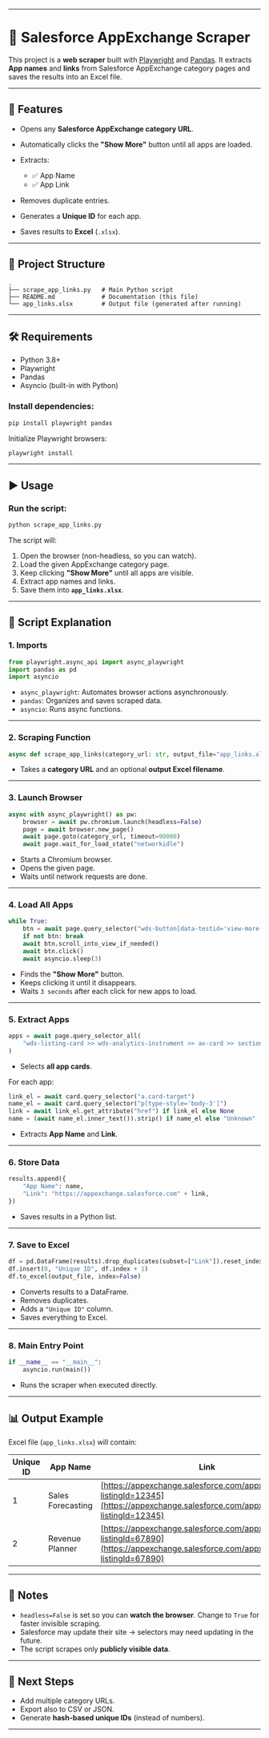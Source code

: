 
---

# 📘 Salesforce AppExchange Scraper

This project is a **web scraper** built with [Playwright](https://playwright.dev/python/) and [Pandas](https://pandas.pydata.org/).
It extracts **App names** and **links** from Salesforce AppExchange category pages and saves the results into an Excel file.

---

## 🚀 Features

* Opens any **Salesforce AppExchange category URL**.
* Automatically clicks the **"Show More"** button until all apps are loaded.
* Extracts:

  * ✅ App Name
  * ✅ App Link
* Removes duplicate entries.
* Generates a **Unique ID** for each app.
* Saves results to **Excel** (`.xlsx`).

---

## 📂 Project Structure

```
.
├── scrape_app_links.py   # Main Python script
├── README.md             # Documentation (this file)
└── app_links.xlsx        # Output file (generated after running)
```

---

## 🛠️ Requirements

* Python 3.8+
* Playwright
* Pandas
* Asyncio (built-in with Python)

### Install dependencies:

```bash
pip install playwright pandas
```

Initialize Playwright browsers:

```bash
playwright install
```

---

## ▶️ Usage

### Run the script:

```bash
python scrape_app_links.py
```

The script will:

1. Open the browser (non-headless, so you can watch).
2. Load the given AppExchange category page.
3. Keep clicking **"Show More"** until all apps are visible.
4. Extract app names and links.
5. Save them into **`app_links.xlsx`**.

---

## 📑 Script Explanation

### 1. Imports

```python
from playwright.async_api import async_playwright
import pandas as pd
import asyncio
```

* `async_playwright`: Automates browser actions asynchronously.
* `pandas`: Organizes and saves scraped data.
* `asyncio`: Runs async functions.

---

### 2. Scraping Function

```python
async def scrape_app_links(category_url: str, output_file="app_links.xlsx"):
```

* Takes a **category URL** and an optional **output Excel filename**.

---

### 3. Launch Browser

```python
async with async_playwright() as pw:
    browser = await pw.chromium.launch(headless=False)
    page = await browser.new_page()
    await page.goto(category_url, timeout=90000)
    await page.wait_for_load_state("networkidle")
```

* Starts a Chromium browser.
* Opens the given page.
* Waits until network requests are done.

---

### 4. Load All Apps

```python
while True:
    btn = await page.query_selector("wds-button[data-testid='view-more-button'] >> button")
    if not btn: break
    await btn.scroll_into_view_if_needed()
    await btn.click()
    await asyncio.sleep(3)
```

* Finds the **"Show More"** button.
* Keeps clicking it until it disappears.
* Waits `3 seconds` after each click for new apps to load.

---

### 5. Extract Apps

```python
apps = await page.query_selector_all(
    "wds-listing-card >> wds-analytics-instrument >> ax-card >> section >> div.title-creds"
)
```

* Selects **all app cards**.

For each app:

```python
link_el = await card.query_selector("a.card-target")
name_el = await card.query_selector("p[type-style='body-3']")
link = await link_el.get_attribute("href") if link_el else None
name = (await name_el.inner_text()).strip() if name_el else "Unknown"
```

* Extracts **App Name** and **Link**.

---

### 6. Store Data

```python
results.append({
    "App Name": name,
    "Link": "https://appexchange.salesforce.com" + link,
})
```

* Saves results in a Python list.

---

### 7. Save to Excel

```python
df = pd.DataFrame(results).drop_duplicates(subset=["Link"]).reset_index(drop=True)
df.insert(0, "Unique ID", df.index + 1)
df.to_excel(output_file, index=False)
```

* Converts results to a DataFrame.
* Removes duplicates.
* Adds a `"Unique ID"` column.
* Saves everything to Excel.

---

### 8. Main Entry Point

```python
if __name__ == "__main__":
    asyncio.run(main())
```

* Runs the scraper when executed directly.

---

## 📊 Output Example

Excel file (`app_links.xlsx`) will contain:

| Unique ID | App Name          | Link                                                                                                                                         |
| --------- | ----------------- | -------------------------------------------------------------------------------------------------------------------------------------------- |
| 1         | Sales Forecasting | [https://appexchange.salesforce.com/appxListingDetail?listingId=12345](https://appexchange.salesforce.com/appxListingDetail?listingId=12345) |
| 2         | Revenue Planner   | [https://appexchange.salesforce.com/appxListingDetail?listingId=67890](https://appexchange.salesforce.com/appxListingDetail?listingId=67890) |

---

## 📌 Notes

* `headless=False` is set so you can **watch the browser**. Change to `True` for faster invisible scraping.
* Salesforce may update their site → selectors may need updating in the future.
* The script scrapes only **publicly visible data**.

---

## 🔗 Next Steps

* Add multiple category URLs.
* Export also to CSV or JSON.
* Generate **hash-based unique IDs** (instead of numbers).

---


